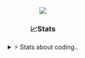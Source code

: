 <div align="center">
  
<p align="center">
  <img src="https://lanyard.cnrad.dev/api/1018290650602553364" />
</p>

### 📈Stats
<details>
    <summary> ⚡ Stats about coding.. </> </summary>
    <br/>

<!--START_SECTION:waka-->
![Code Time](http://img.shields.io/badge/Code%20Time-56%20hrs%2043%20mins-blue)

![Profile Views](http://img.shields.io/badge/Profile%20Views-6-blue)

**🐱 My GitHub Data** 

> 📦 1.1 MB Used in GitHub's Storage 
 > 
> 🏆 107 Contributions in the Year 2024
 > 
> 💼 Opted to Hire
 > 
> 📜 5 Public Repositories 
 > 
> 🔑 18 Private Repositories 
 > 
**I'm an Early 🐤** 

```text
🌞 Morning                26 commits          ██░░░░░░░░░░░░░░░░░░░░░░░   06.28 % 
🌆 Daytime                181 commits         ███████████░░░░░░░░░░░░░░   43.72 % 
🌃 Evening                165 commits         ██████████░░░░░░░░░░░░░░░   39.86 % 
🌙 Night                  42 commits          ███░░░░░░░░░░░░░░░░░░░░░░   10.14 % 
```
📅 **I'm Most Productive on Sunday** 

```text
Monday                   23 commits          █░░░░░░░░░░░░░░░░░░░░░░░░   05.56 % 
Tuesday                  45 commits          ███░░░░░░░░░░░░░░░░░░░░░░   10.87 % 
Wednesday                69 commits          ████░░░░░░░░░░░░░░░░░░░░░   16.67 % 
Thursday                 67 commits          ████░░░░░░░░░░░░░░░░░░░░░   16.18 % 
Friday                   50 commits          ███░░░░░░░░░░░░░░░░░░░░░░   12.08 % 
Saturday                 71 commits          ████░░░░░░░░░░░░░░░░░░░░░   17.15 % 
Sunday                   89 commits          █████░░░░░░░░░░░░░░░░░░░░   21.50 % 
```


📊 **This Week I Spent My Time On** 

```text
🕑︎ Time Zone: Europe/Berlin

💬 Programming Languages: 
Lua                      7 hrs 14 mins       ██████████████░░░░░░░░░░░   56.79 % 
Other                    2 hrs 27 mins       █████░░░░░░░░░░░░░░░░░░░░   19.34 % 
INI                      1 hr 31 mins        ███░░░░░░░░░░░░░░░░░░░░░░   11.97 % 
HTML                     37 mins             █░░░░░░░░░░░░░░░░░░░░░░░░   04.93 % 
CSS                      35 mins             █░░░░░░░░░░░░░░░░░░░░░░░░   04.66 % 

🔥 Editors: 
VS Code                  12 hrs 44 mins      █████████████████████████   100.00 % 

🐱‍💻 Projects: 
[framework]              8 hrs 10 mins       ████████████████░░░░░░░░░   64.18 % 
Unknown Project          4 hrs 16 mins       ████████░░░░░░░░░░░░░░░░░   33.53 % 
server                   16 mins             █░░░░░░░░░░░░░░░░░░░░░░░░   02.20 % 
constructor              0 secs              ░░░░░░░░░░░░░░░░░░░░░░░░░   00.06 % 
padurar                  0 secs              ░░░░░░░░░░░░░░░░░░░░░░░░░   00.02 % 

💻 Operating System: 
Windows                  12 hrs 44 mins      █████████████████████████   100.00 % 
```

**I Mostly Code in JavaScript** 

```text
JavaScript               8 repos             ██████████░░░░░░░░░░░░░░░   38.10 % 
Lua                      5 repos             ██████░░░░░░░░░░░░░░░░░░░   23.81 % 
Python                   3 repos             ████░░░░░░░░░░░░░░░░░░░░░   14.29 % 
TypeScript               2 repos             ██░░░░░░░░░░░░░░░░░░░░░░░   09.52 % 
HTML                     1 repo              █░░░░░░░░░░░░░░░░░░░░░░░░   04.76 % 
```




 Last Updated on 25/10/2024 10:20:15 UTC
<!--END_SECTION:waka-->
</details>
